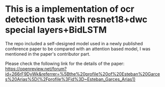 # This is a implementation of ocr detection task with resnet18+dwc special layers+BidLSTM
The repo included a self-designed model used in a newly published conference paper to be compared with an attention based model, I was mentioned in the paper's contributor part.

Please check the following link for the details of the paper: https://openreview.net/forum?id=266rF9DyWk&referrer=%5Bthe%20profile%20of%20Esteban%20Garces%20Arias%5D(%2Fprofile%3Fid%3D~Esteban_Garces_Arias1)
